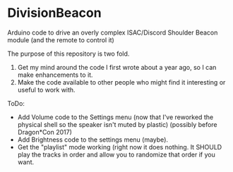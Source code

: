 # DivisionBeacon
Arduino code to drive an overly complex ISAC/Discord Shoulder Beacon module (and the remote to control it)

The purpose of this repository is two fold.
1) Get my mind around the code I first wrote about a year ago, so I can make enhancements to it.
2) Make the code available to other people who might find it interesting or useful to work with.

ToDo:
- Add Volume code to the Settings menu (now that I've reworked the physical shell so the speaker isn't muted by plastic) (possibly before Dragon\*Con 2017)
- Add Brightness code to the settings menu (maybe).
- Get the "playlist" mode working (right now it does nothing.  It SHOULD play the tracks in order and allow you to randomize that order if you want.
